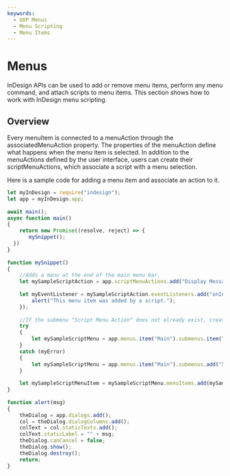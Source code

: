 ```yaml
---
keywords:
  - UXP Menus
  - Menu Scripting
  - Menu Items
---
```

# Menus
InDesign APIs can be used to add or remove menu items, perform any menu command, and attach scripts to menu items. This section shows how to work with InDesign menu scripting.

## Overview
Every menuItem is connected to a menuAction through the associatedMenuAction property. The properties of the menuAction define what happens when the menu item is selected. In addition to the menuActions defined by the user interface, users can create their scriptMenuActions, which associate a script with a menu selection.

Here is a sample code for adding a menu item and associate an action to it. 

```js
let myInDesign = require("indesign");
let app = myInDesign.app;
 
await main();
async function main()
{
    return new Promise((resolve, reject) => {
       mySnippet();
  })
}
 
function mySnippet()
{
    //Adds a menu at the end of the main menu bar.
    let mySampleScriptAction = app.scriptMenuActions.add("Display Message");
 
    let myEventListener = mySampleScriptAction.eventListeners.add("onInvoke", function(){
        alert("This menu item was added by a script.");
    });
 
    //If the submenu "Script Menu Action" does not already exist, create it.
    try
    {
        let mySampleScriptMenu = app.menus.item("Main").submenus.item("Script Menu Action");
    }
    catch (myError)
    {
        let mySampleScriptMenu = app.menus.item("Main").submenus.add("Script Menu Action");
    }
 
    let mySampleScriptMenuItem = mySampleScriptMenu.menuItems.add(mySampleScriptAction);
}
 
function alert(msg)
{
    theDialog = app.dialogs.add();
    col = theDialog.dialogColumns.add();
    colText = col.staticTexts.add();
    colText.staticLabel = "" + msg;
    theDialog.canCancel = false;
    theDialog.show();
    theDialog.destroy();
    return;
}
```